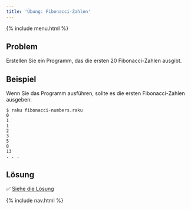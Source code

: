 ```yaml
---
title: 'Übung: Fibonacci-Zahlen'
---
```


{% include menu.html %}

## Problem

Erstellen Sie ein Programm, das die ersten 20 Fibonacci-Zahlen ausgibt.

## Beispiel

Wenn Sie das Programm ausführen, sollte es die ersten Fibonacci-Zahlen ausgeben:

```console
$ raku fibonacci-numbers.raku
0
1
1
2
3
5
8
13
. . .
```

## Lösung

✅ [Siehe die Lösung](solution)

{% include nav.html %}